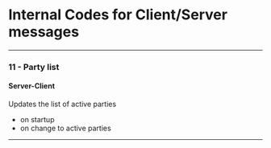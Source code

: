 # Internal Codes for Client/Server messages 

---

### 11 - Party list 
#### Server-Client

Updates the list of active parties 
- on startup
- on change to active parties

---

